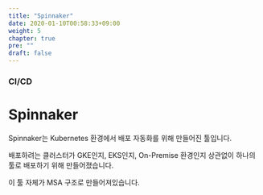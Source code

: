 ```yaml
---
title: "Spinnaker"
date: 2020-01-10T00:58:33+09:00
weight: 5
chapter: true
pre: ""
draft: false
---
```


### CI/CD

# Spinnaker

Spinnaker는 Kubernetes 환경에서 배포 자동화를 위해 만들어진 툴입니다.

배포하려는 클러스터가 GKE인지, EKS인지, On-Premise 환경인지 상관없이 하나의 툴로 배포하기 위해 만들어졌습니다.

이 툴 자체가 MSA 구조로 만들어져있습니다.